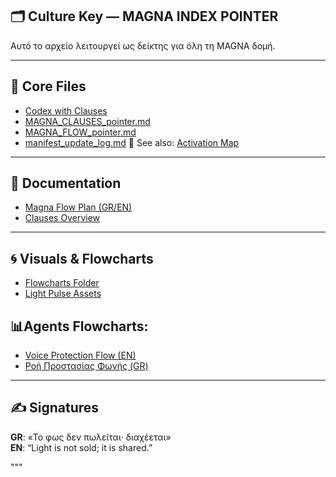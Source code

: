 ## 🗂️ Culture Key — MAGNA INDEX POINTER

Αυτό το αρχείο λειτουργεί ως δείκτης για όλη τη MAGNA δομή.

---

## 📁 Core Files

- [Codex with Clauses](../codex_agents_updated.json)
- [MAGNA_CLAUSES_pointer.md](/core/MAGNA_CLAUSES_pointer.md)
- [MAGNA_FLOW_pointer.md](/core/MAGNA_FLOW_pointer.md)
- [manifest_update_log.md](/core/manifest_update_log.md)
  📌 See also: [Activation Map](../core/README_activation_map.md)


---

## 📘 Documentation

- [Magna Flow Plan (GR/EN)](/docs/README_flowplan.md)
- [Clauses Overview](/core/README_clauses.md)



---

## 🌀 Visuals & Flowcharts

- [Flowcharts Folder](../flowcharts/)
- [Light Pulse Assets](../assets/lightpulse/)
  
## 📊Agents Flowcharts:  
- [Voice Protection Flow (EN)](/modules/Vox/assets/vox_protection_flow_en.png)  
- [Ροή Προστασίας Φωνής (GR)](/modules/Vox/assets/vox_protection_flow_gr.png)


---

## ✍️ Signatures

**GR**: «Το φως δεν πωλείται· διαχέεται»  
**EN**: “Light is not sold; it is shared.”

"""

